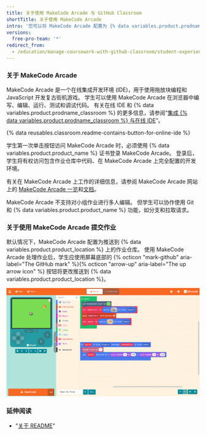 ```yaml
---
title: 关于使用 MakeCode Arcade 与 GitHub Classroom
shortTitle: 关于使用 MakeCode Arcade
intro: '您可以将 MakeCode Arcade 配置为 {% data variables.product.prodname_classroom %} 中作业的在线 IDE。'
versions:
  free-pro-team: '*'
redirect_from:
  - /education/manage-coursework-with-github-classroom/student-experience-makecode
---
```


### 关于 MakeCode Arcade

MakeCode Arcade 是一个在线集成开发环境 (IDE)，用于使用拖放块编程和 JavaScript 开发复古街机游戏。 学生可以使用 MakeCode Arcade 在浏览器中编写、编辑、运行、测试和调试代码。 有关在线 IDE 和 {% data variables.product.prodname_classroom %} 的更多信息，请参阅“[集成 {% data variables.product.prodname_classroom %} 与在线 IDE](/education/manage-coursework-with-github-classroom/integrate-github-classroom-with-an-online-ide)”。

{% data reusables.classroom.readme-contains-button-for-online-ide %}

学生第一次单击按钮访问 MakeCode Arcade 时，必须使用 {% data variables.product.product_name %} 证书登录 MakeCode Arcade。 登录后，学生将有权访问包含作业仓库中代码、在 MakeCode Arcade 上完全配置的开发环境。

有关在 MakeCode Arcade 上工作的详细信息，请参阅 MakeCode Arcade 网站上的 [MakeCode Arcade 一览](https://arcade.makecode.com/ide-tour)和[文档](https://arcade.makecode.com/docs)。

MakeCode Arcade 不支持对小组作业进行多人编辑。 但学生可以协作使用 Git 和 {% data variables.product.product_name %} 功能，如分支和拉取请求。

### 关于使用 MakeCode Arcade 提交作业

默认情况下，MakeCode Arcade 配置为推送到 {% data variables.product.product_location %} 上的作业仓库。 使用 MakeCode Arcade 处理作业后，学生应使用屏幕底部的 {% octicon "mark-github" aria-label="The GitHub mark" %}{% octicon "arrow-up" aria-label="The up arrow icon" %} 按钮将更改推送到 {% data variables.product.product_location %}。

![MakeCode Arcade 版本控制功能](/assets/images/help/classroom/ide-makecode-arcade-version-control-button.png)

### 延伸阅读

- "[关于 README](/github/creating-cloning-and-archiving-repositories/about-readmes)"

